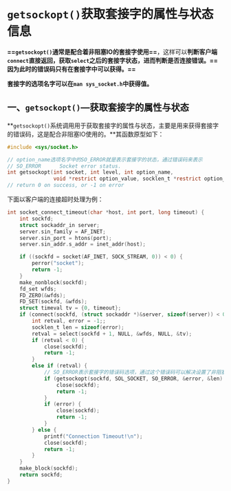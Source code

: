 # `getsockopt()`获取套接字的属性与状态信息

**==`getsockopt()`通常是配合着非阻塞IO的套接字使用==**，这样可以**判断客户端`connect`直接返回，获取`select`之后的套接字状态，进而判断是否连接错误。==因为此时的错误码只有在套接字中可以获得。==**

**套接字的选项名字可以在`man sys_socket.h`中获得值。**

## 一、`getsockopt()`—获取套接字的属性与状态

**`getsockopt()`系统调用用于获取套接字的属性与状态，主要是用来获得套接字的错误码，这是配合非阻塞IO使用的。**其函数原型如下：

```c
#include <sys/socket.h>

// option_name选项名字中的SO_ERROR就是表示套接字的状态，通过错误码来表示
// SO_ERROR      Socket error status.
int getsockopt(int socket, int level, int option_name,
               void *restrict option_value, socklen_t *restrict option_len);
// return 0 on success, or -1 on error
```

下面以客户端的连接超时处理为例：

```c
int socket_connect_timeout(char *host, int port, long timeout) {
    int sockfd;
    struct sockaddr_in server;
    server.sin_family = AF_INET;
    server.sin_port = htons(port);
    server.sin_addr.s_addr = inet_addr(host);

    if ((sockfd = socket(AF_INET, SOCK_STREAM, 0)) < 0) {
        perror("socket");
        return -1;
    }
    make_nonblock(sockfd);
    fd_set wfds;
    FD_ZERO(&wfds);
    FD_SET(sockfd, &wfds);
    struct timeval tv = {0, timeout};
    if (connect(sockfd, (struct sockaddr *)&server, sizeof(server)) < 0) {
        int retval, error = -1;;
        socklen_t len = sizeof(error);
        retval = select(sockfd + 1, NULL, &wfds, NULL, &tv);
        if (retval < 0) {
            close(sockfd);
            return -1;
        }
        else if (retval) {
            // SO_ERROR表示套接字的错误码选项，通过这个错误码可以解决设置了非阻塞IO时，套接字的出错处理，实际上，error=0表示正确，其他的都有相应的错误码
            if (getsockopt(sockfd, SOL_SOCKET, SO_ERROR, &error, &len) < 0) {
                close(sockfd);
                return -1;
            } 
            if (error) {
                close(sockfd);
                return -1;
            }
        } else {
            printf("Connection Timeout!\n");
            close(sockfd);
            return -1;
        }
    }
    make_block(sockfd);
    return sockfd;
}
```

